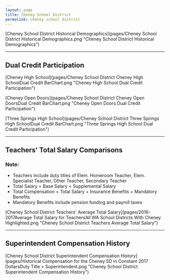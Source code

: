 ```yaml
---
layout: page
title: Cheney School District
permalink: cheney school district
---
```



[Cheney School District Historical Demographics](pages/Cheney School District Historical Demographics.png "Cheney School District Historical Demographics")

___

## Dual Credit Participation

[Cheney High School](pages/Cheney School District Cheney High SchoolDual Credit BarChart.png "Cheney High School Dual Credit Participation")

[Cheney Open Doors](pages/Cheney School District Cheney Open DoorsDual Credit BarChart.png "Cheney Open Doors Dual Credit Participation")

[Three Springs High School](pages/Cheney School District Three Springs High SchoolDual Credit BarChart.png "Three Springs High School Dual Credit Participation")


___

## Teachers' Total Salary Comparisons
### Note:
- Teachers include duty titles of Elem. Homeroom Teacher, Elem. Specialist Teacher, Other Teacher, Secondary Teacher
- Total Salary = Base Salary + Supplemental Salary
- Total Compensation = Total Salary + Insurance Benefits + Mandatory Benefits
- Mandatory Benefits include pension funding and payroll taxes

[Cheney School District Teachers' Average Total Salary](pages/2016-2017Average Total Salary for TeachersAll WA School Districts With Cheney Highlighted.png "Cheney School District Teachers Average Total Salary")


___

## Superintendent Compensation History

[Cheney School District Superintendent Compensation History](pages/Historical Compensation for the Cheney SD in Constant 2017 DollarsDuty Title = Superintendent.png "Cheney School District Superintendent Compensation History")

